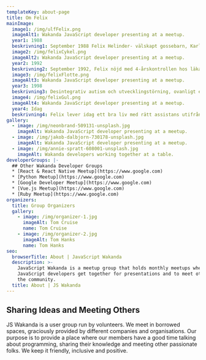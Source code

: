 ```yaml
---
templateKey: about-page
title: Om Felix
mainImage:
  image1: /img/ulfFelix.png
  imageAlt1: Wakanda JavaScript developer presenting at a meetup.
  year1: 1988
  beskrivning1: September 1988 Felix Helinder- välskapt gossebarn, Karlstad BB, tio fingrar,tio tår.
  image2: /img/felixCykel.png
  imageAlt2: Wakanda JavaScript developer presenting at a meetup.
  year2: 1992
  beskrivning2: September 1992, Felix nöjd med 4-årskontrollen hos läkaren u.a (utan anmärkning).
  image3: /img/felixFlotte.png
  imageAlt3: Wakanda JavaScript developer presenting at a meetup.
  year3: 1998
  beskrivning3: Desintegrativ autism och utvecklingstörning, ovanligt en till fyra av 115 till 120 tusen barn som föds per år.
  image4: /img/felixGul.png
  imageAlt4: Wakanda JavaScript developer presenting at a meetup.
  year4: Idag
  beskrivning4: Felix lever idag ett bra liv med rätt assistans utifrån sinda behov.
gallery:
  - image: /img/neonbrand-509131-unsplash.jpg
    imageAlt: Wakanda JavaScript developer presenting at a meetup.
  - image: /img/jakob-dalbjorn-730178-unsplash.jpg
    imageAlt: Wakanda JavaScript developer presenting at a meetup.
  - image: /img/annie-spratt-608001-unsplash.jpg
    imageAlt: Wakanda developers working together at a table.
developerGroups: |-
  ## Other Wakanda Developer Groups
  * [React & React Native Meetup](https://www.google.com)
  * [Python Meetup](https://www.google.com)
  * [Google Developer Meetup](https://www.google.com)
  * [Vue.js Meetup](https://www.google.com)
  * [Ruby Meetup](https://www.google.com)
organizers:
  title: Group Organizers
  gallery:
    - image: /img/organizer-1.jpg
      imageAlt: Tom Cruise
      name: Tom Cruise
    - image: /img/organizer-2.jpg
      imageAlt: Tom Hanks
      name: Tom Hanks
seo:
  browserTitle: About | JavaScript Wakanda
  description: >-
    JavaScript Wakanda is a meetup group that holds monthly meetups where
    JavaScript developers get together for presentations and to meet others in
    the community.
  title: About | JS Wakanda
---
```

## Sharing Ideas and Meeting Others

JS Wakanda is a user group run by volunteers. We meet in borrowed spaces, graciously provided by different companies and organisations. Our purpose is to provide a place where our members have a good time talking about programming, sharing their knowledge and meeting other passionate folks. We keep it friendly, inclusive and positive.